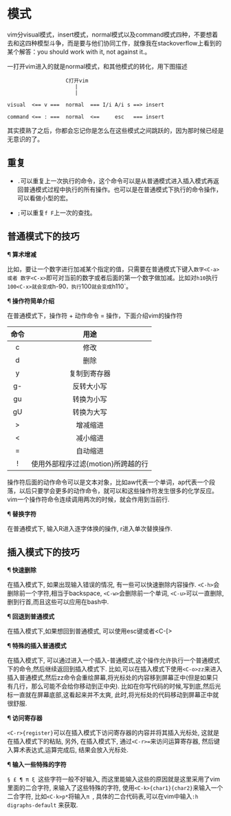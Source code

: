 # 模式

vim分visual模式，insert模式，normal模式以及command模式四种，不要想着去和这四种模型斗争，而是要与他们协同工作，就像我在stackoverflow上看到的某个解答：you should work with it, not against it.。


一打开vim进入的就是normal模式，和其他模式的转化，用下图描述
```
                   C打开vim
                      |
                      |

visual  <== v ===  normal  === I/i A/i s ==> insert

command <== : ===  normal  <==     esc   === insert

```
其实摸熟了之后，你都会忘记你是怎么在这些模式之间跳跃的，因为那时候已经是无意识的了。


## 重复

* `.`可以重复上一次执行的命令，这个命令可以是从普通模式进入插入模式再返回普通模式过程中执行的所有操作。也可以是在普通模式下执行的命令操作，可以看做小型的宏。

* `;`可以重复`f F`上一次的查找。

## 普通模式下的技巧

**¶ 算术增减**

比如，要让一个数字进行加减某个指定的值，只需要在普通模式下键入`数字<C-a> 或者 数字<C-x>`即可对当前的数字或者后面的第一个数字做加减。比如对`h10`执行`100<C-x>就会变成`h-90`，执行`100<C-a>`就会变成`h110`。

**¶ 操作符简单介绍**

在普通模式下，操作符 + 动作命令 = 操作，下面介绍vim的操作符

| 命令 | 用途                               |
| :-:  | :-:                                |
| c    | 修改                               |
| d    | 删除                               |
| y    | 复制到寄存器                       |
| g-   | 反转大小写                         |
| gu   | 转换为小写                         |
| gU   | 转换为大写                         |
| >    | 增减缩进                           |
| <    | 减小缩进                           |
| =    | 自动缩进                           |
| !    | 使用外部程序过滤{motion}所跨越的行 |

操作符后面的动作命令可以是文本对象，比如aw代表一个单词，ap代表一个段落，以后只要学会更多的动作命令，就可以和这些操作符发生很多的化学反应。vim一个操作符命令连续调用两次的时候，就会作用到当前行.

**¶ 替换字符**

在普通模式下, 输入R进入逐字体换的操作, r进入单次替换操作.

## 插入模式下的技巧

**¶ 快速删除**

在插入模式下, 如果出现输入错误的情况, 有一些可以快速删除内容操作. `<C-h>`会删除前一个字符,相当于backspace, `<C-w>`会删除前一个单词, `<C-u>`可以一直删除,删到行首,而且这些可以应用在bash中.

**¶ 回退到普通模式**

在插入模式下,如果想回到普通模式, 可以使用esc键或者<C-[>

**¶ 特殊的插入普通模式**

在插入模式下, 可以通过<C-o>进入一个插入-普通模式,这个操作允许执行一个普通模式下的命令,然后继续返回到插入模式下. 比如,可以在插入模式下使用`<C-o>zz`来进入插入普通模式,然后zz命令会重绘屏幕,将光标处的内容移到屏幕正中(但是如果只有几行，那么可能不会给你移动到正中央). 比如在你写代码的时候,写到底,然后光标一直就在屏幕底部,这看起来并不太爽, 此时,将光标处的代码移动到屏幕正中就很舒服.

**¶ 访问寄存器**

`<C-r>{register}`可以在插入模式下访问寄存器的内容并将其插入光标处, 这就是在插入模式下的粘贴, 另外, 在插入模式下, 通过`<C-r>=`来访问运算寄存器, 然后键入算术表达式,运算完成后, 结果会放入光标处.


**¶ 输入一些特殊的字符**

`§ £ ¶ π ξ `这些字符一般不好输入, 而这里能输入这些的原因就是这里采用了vim里面的二合字符, 来输入了这些特殊的字符, 使用`<C-k>{char1}{char2}`来输入一个二合字符, 比如`<C-k>p*`将输入`π `, 具体的二合代码表,可以在vim中输入`:h digraphs-default` 来获取.

